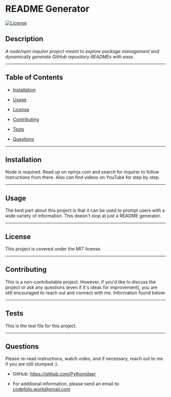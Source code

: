     
# README Generator
[![License](https://img.shields.io/badge/License-MIT-brightgreen.svg)](https://opensource.org/licenses/MIT)



## Description 
*A node/npm inquirer project meant to explore package management and dynamically generate GitHub repository READMEs with ease.*

-----------
## Table of Contents

* [Installation](#installation)

* [Usage](#usage)

* [License](#license)

* [Contributing](#contributing)

* [Tests](#tests)

* [Questions](#questions)

-----------
## Installation 
Node is required. Read up on npmjs.com and search for inquirer to follow instructions from there. Also can find videos on YouTube for step by step.

-----------

## Usage 
The best part about this project is that it can be used to prompt users with a wide variety of information. This doesn't stop at just a README generator.

-----------

## License 
This project is covered under the MIT license.

-----------

## Contributing 
This is a non-contributable project. However, if you'd like to discuss the project or ask any questions (even if it's ideas for improvement), you are still encouraged to reach out and connect with me. Information found below.

-----------

## Tests 
This is the test file for this project.

-----------

## Questions 
Please re-read instructions, watch video, and if necessary, reach out to me if you are still stumped :).
* GitHub: https://github.com/Pythonidaer

* For additional information, please send an email to: codefolio.work@gmail.com
